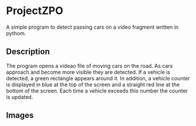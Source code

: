 # ProjectZPO

A simple program to detect passing cars on a video fragment written in pythom. 

## Description

The program opens a videao file of moving cars on the road. As cars approach and become more visible they are detected. If a vehicle is detected, a green rectangle appears around it.
In addition, a vehicle counter is displayed in blue at the top of the screen and a straight red line at the bottom of the screen. Each time a vehicle exceeds this number the counter is updated.

## Images
